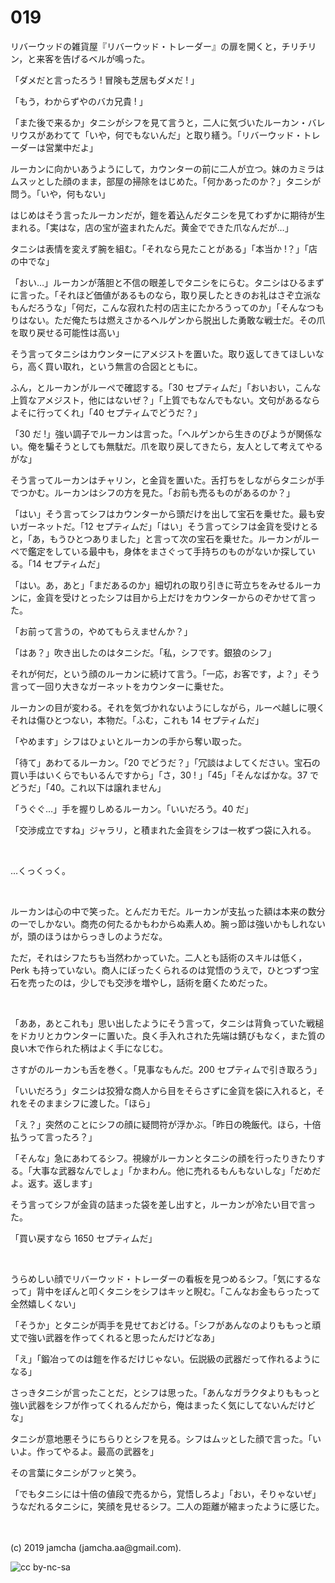 

# 019

リバーウッドの雑貨屋『リバーウッド・トレーダー』の扉を開くと，チリチリン，と来客を告げるベルが鳴った。

「ダメだと言ったろう ! 冒険も芝居もダメだ ! 」

「もう，わからずやのバカ兄貴 ! 」

「また後で来るか」タニシがシフを見て言うと，二人に気づいたルーカン・バレリウスがあわてて「いや，何でもないんだ」と取り繕う。「リバーウッド・トレーダーは営業中だよ」

ルーカンに向かいあうようにして，カウンターの前に二人が立つ。妹のカミラはムスッとした顔のまま，部屋の掃除をはじめた。「何かあったのか？」タニシが問う。「いや，何もない」

はじめはそう言ったルーカンだが，鎧を着込んだタニシを見てわずかに期待が生まれる。「実はな，店の宝が盗まれたんだ。黄金でできた爪なんだが…」

タニシは表情を変えず腕を組む。「それなら見たことがある」「本当か !？」「店の中でな」

「おい…」ルーカンが落胆と不信の眼差しでタニシをにらむ。タニシはひるまずに言った。「それほど価値があるものなら，取り戻したときのお礼はさぞ立派なもんだろうな」「何だ，こんな寂れた村の店主にたかろうってのか」「そんなつもりはない。ただ俺たちは燃えさかるヘルゲンから脱出した勇敢な戦士だ。その爪を取り戻せる可能性は高い」

そう言ってタニシはカウンターにアメジストを置いた。取り返してきてほしいなら，高く買い取れ，という無言の合図とともに。

ふん，とルーカンがルーペで確認する。「30 セプティムだ」「おいおい，こんな上質なアメジスト，他にはないぜ？」「上質でもなんでもない。文句があるならよそに行ってくれ」「40 セプティムでどうだ？」

「30 だ !」強い調子でルーカンは言った。「ヘルゲンから生きのびようが関係ない。俺を騙そうとしても無駄だ。爪を取り戻してきたら，友人として考えてやるがな」

そう言ってルーカンはチャリン，と金貨を置いた。舌打ちをしながらタニシが手でつかむ。ルーカンはシフの方を見た。「お前も売るものがあるのか？」

「はい」そう言ってシフはカウンターから頭だけを出して宝石を乗せた。最も安いガーネットだ。「12 セプティムだ」「はい」そう言ってシフは金貨を受けとると，「あ，もうひとつありました」と言って次の宝石を乗せた。ルーカンがルーペで鑑定をしている最中も，身体をまさぐって手持ちのものがないか探している。「14 セプティムだ」

「はい。あ，あと」「まだあるのか」細切れの取り引きに苛立ちをみせるルーカンに，金貨を受けとったシフは目から上だけをカウンターからのぞかせて言った。

「お前って言うの，やめてもらえませんか？」

「はあ？」吹き出したのはタニシだ。「私，シフです。銀狼のシフ」

それが何だ，という顔のルーカンに続けて言う。「一応，お客です，よ？」そう言って一回り大きなガーネットをカウンターに乗せた。

ルーカンの目が変わる。それを気づかれないようにしながら，ルーペ越しに覗くそれは傷ひとつない，本物だ。「ふむ，これも 14 セプティムだ」

「やめます」シフはひょいとルーカンの手から奪い取った。

「待て」あわてるルーカン。「20 でどうだ？」「冗談はよしてください。宝石の買い手はいくらでもいるんですから」「さ，30 ! 」「45」「そんなばかな。37 でどうだ」「40。これ以下は譲れません」

「うぐぐ…」手を握りしめるルーカン。「いいだろう。40 だ」

「交渉成立ですね」ジャラリ，と積まれた金貨をシフは一枚ずつ袋に入れる。

<br>

…くっくっく。

<br>

ルーカンは心の中で笑った。とんだカモだ。ルーカンが支払った額は本来の数分の一でしかない。商売の何たるかもわからぬ素人め。腕っ節は強いかもしれないが，頭のほうはからっきしのようだな。

ただ，それはシフたちも当然わかっていた。二人とも話術のスキルは低く，Perk も持っていない。商人にぼったくられるのは覚悟のうえで，ひとつずつ宝石を売ったのは，少しでも交渉を増やし，話術を磨くためだった。

<br>

「ああ，あとこれも」思い出したようにそう言って，タニシは背負っていた戦槌をドカリとカウンターに置いた。良く手入れされた先端は錆びもなく，また質の良い木で作られた柄はよく手になじむ。

さすがのルーカンも舌を巻く。「見事なもんだ。200 セプティムで引き取ろう」

「いいだろう」タニシは狡猾な商人から目をそらさずに金貨を袋に入れると，それをそのままシフに渡した。「ほら」

「え？」突然のことにシフの顔に疑問符が浮かぶ。「昨日の晩飯代。ほら，十倍払うって言ったろ？」

「そんな」急にあわてるシフ。視線がルーカンとタニシの顔を行ったりきたりする。「大事な武器なんでしょ」「かまわん。他に売れるもんもないしな」「だめだよ。返す。返します」

そう言ってシフが金貨の詰まった袋を差し出すと，ルーカンが冷たい目で言った。

「買い戻すなら 1650 セプティムだ」

<br>

うらめしい顔でリバーウッド・トレーダーの看板を見つめるシフ。「気にするなって」背中をぽんと叩くタニシをシフはキッと睨む。「こんなお金もらったって全然嬉しくない」

「そうか」とタニシが両手を見せておどける。「シフがあんなのよりももっと頑丈で強い武器を作ってくれると思ったんだけどなあ」

「え」「鍛冶ってのは鎧を作るだけじゃない。伝説級の武器だって作れるようになる」

さっきタニシが言ったことだ，とシフは思った。「あんなガラクタよりももっと強い武器をシフが作ってくれるんだから，俺はまったく気にしてないんだけどな」

タニシが意地悪そうにちらりとシフを見る。シフはムッとした顔で言った。「いいよ。作ってやるよ。最高の武器を」

その言葉にタニシがフッと笑う。

「でもタニシには十倍の値段で売るから，覚悟しろよ」「おい，そりゃないぜ」うなだれるタニシに，笑顔を見せるシフ。二人の距離が縮まったように感じた。

<br>
<br>
(c) 2019 jamcha (jamcha.aa@gmail.com).

![cc by-nc-sa](https://i.creativecommons.org/l/by-nc-sa/4.0/88x31.png)

